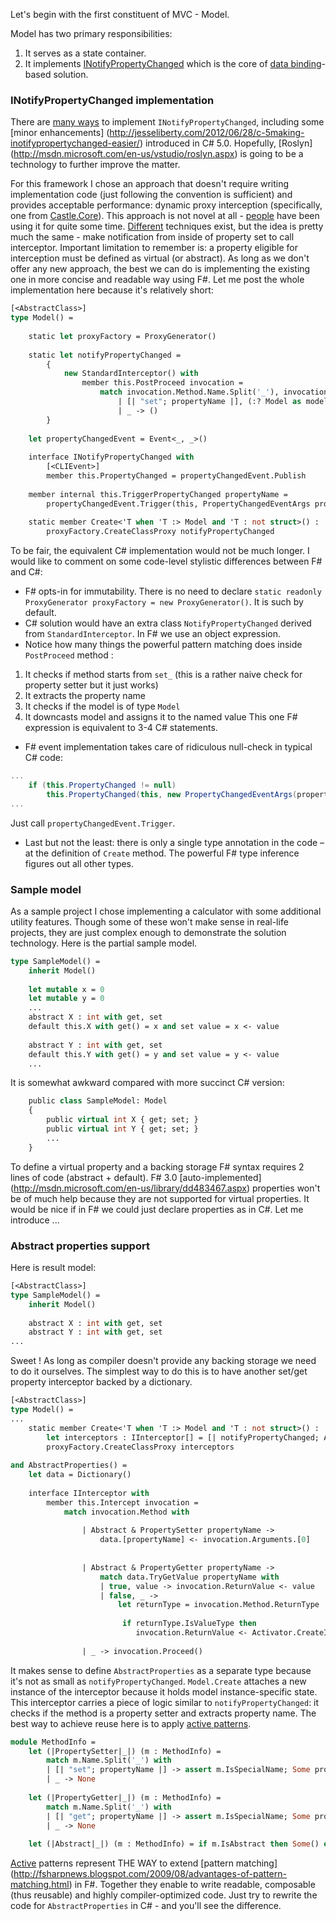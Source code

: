 Let's begin with the first constituent of MVC - Model.

Model has two primary responsibilities:

1. It serves as a state container.
2. It implements [INotifyPropertyChanged](http://msdn.microsoft.com/en-us/library/ms229614.aspx) which is the core of [data binding](http://martinfowler.com/eaaDev/DataBinding.html)-based solution.

### INotifyPropertyChanged implementation
There are [many ways](http://10rem.net/blog/2010/12/16/strategies-for-improving-inotifypropertychanged-in-wpf-and-silverlight) to implement `INotifyPropertyChanged`, including some  [minor enhancements] (http://jesseliberty.com/2012/06/28/c-5making-inotifypropertychanged-easier/) introduced in C# 5.0. Hopefully, [Roslyn] (http://msdn.microsoft.com/en-us/vstudio/roslyn.aspx) is going to be a technology to further improve the matter. 

For this framework I chose an approach that doesn't require writing implementation code (just following the convention is sufficient) and provides acceptable performance: dynamic proxy interception (specifically, one from [Castle.Core](http://www.castleproject.org/)). This approach is not novel at all - [people](http://lostechies.com/rayhouston/2009/06/03/fluent-silverlight-auto-wiring-inotifypropertychanged/) have been using it for quite some time. [Different](https://gist.github.com/166110) techniques exist, but the idea is pretty much the same - make notification from inside of property set to call interceptor. Important limitation to remember is: a property eligible for interception must be defined as virtual (or abstract). As long as we don't offer any new approach, the best we can do is implementing the existing one in more concise and readable way using F#. Let me post the  whole implementation here because it's relatively short: 
```ocaml
[<AbstractClass>]
type Model() = 
    
    static let proxyFactory = ProxyGenerator()
    
    static let notifyPropertyChanged = 
        {
            new StandardInterceptor() with
                member this.PostProceed invocation = 
                    match invocation.Method.Name.Split('_'), invocation.InvocationTarget with 
                        | [| "set"; propertyName |], (:? Model as model) -> model.TriggerPropertyChanged propertyName
                        | _ -> ()
        }
    
    let propertyChangedEvent = Event<_, _>()
    
    interface INotifyPropertyChanged with
        [<CLIEvent>]
        member this.PropertyChanged = propertyChangedEvent.Publish
    
    member internal this.TriggerPropertyChanged propertyName = 
        propertyChangedEvent.Trigger(this, PropertyChangedEventArgs propertyName)
    
    static member Create<'T when 'T :> Model and 'T : not struct>() : 'T = 
        proxyFactory.CreateClassProxy notifyPropertyChanged
```

To be fair, the equivalent C# implementation would not be much longer. I would like to comment on some code-level stylistic differences between F# and C#:
 * F# opts-in for immutability. There is no need to declare `static readonly ProxyGenerator proxyFactory = new ProxyGenerator()`. It is such by default. 
 * C# solution would have an extra class `NotifyPropertyChanged` derived from `StandardInterceptor`. In F# we use an object expression. 
 * Notice how many things the powerful pattern matching does inside `PostProceed` method :
  1. It checks if method starts from `set_` (this is a rather naive check for property setter but it just works) 
  2. It extracts the property name 
  3. It checks if the model is of type `Model`  
  4. It downcasts model and assigns it to the named value 
  This one F# expression is equivalent to 3-4 C# statements. 
 * F# event implementation takes care of ridiculous null-check in typical C# code:
```c#
...
    if (this.PropertyChanged != null)
        this.PropertyChanged(this, new PropertyChangedEventArgs(propertyName));
...
```
  Just call `propertyChangedEvent.Trigger`.
 * Last but not the least: there is only a single type annotation in the code – at the definition of `Create` method. The powerful F# type inference figures out all other types. 

### Sample model 
As a sample project I chose implementing a calculator with some additional utility features. Though some of these won't make sense in real-life projects, they are just complex enough to demonstrate the solution technology. 
Here is the partial sample model. 
```ocaml
type SampleModel() = 
    inherit Model()
    
    let mutable x = 0
    let mutable y = 0
    ...
    abstract X : int with get, set
    default this.X with get() = x and set value = x <- value
    
    abstract Y : int with get, set
    default this.Y with get() = y and set value = y <- value
    ...
```
It is somewhat awkward compared with more succinct C# version: 
```ocaml
    public class SampleModel: Model
    {
        public virtual int X { get; set; }
        public virtual int Y { get; set; }
        ...
    }
```
To define a virtual property and a backing storage F# syntax requires 2 lines of code (abstract + default). F# 3.0 [auto-implemented] (http://msdn.microsoft.com/en-us/library/dd483467.aspx) properties won't be of much help because they are not supported for virtual properties. It would be nice if in F# we could just declare properties as in C#. Let me introduce ...

### Abstract properties support
Here is result model:
```ocaml
[<AbstractClass>]
type SampleModel() = 
    inherit Model()
    
    abstract X : int with get, set
    abstract Y : int with get, set
...
```
Sweet ! As long as compiler doesn't provide any backing storage we need to do it ourselves. The simplest way to do this is to have another set/get property interceptor backed by a dictionary. 
```ocaml
[<AbstractClass>]
type Model() = 
...
    static member Create<'T when 'T :> Model and 'T : not struct>() : 'T = 
        let interceptors : IInterceptor[] = [| notifyPropertyChanged; AbstractProperties() |]
        proxyFactory.CreateClassProxy interceptors    
            
and AbstractProperties() =
    let data = Dictionary()
    
    interface IInterceptor with
        member this.Intercept invocation = 
            match invocation.Method with
 
                | Abstract & PropertySetter propertyName -> 
                    data.[propertyName] <- invocation.Arguments.[0]
                
                
                | Abstract & PropertyGetter propertyName ->
                    match data.TryGetValue propertyName with 
                    | true, value -> invocation.ReturnValue <- value 
                    | false, _ -> 
                        let returnType = invocation.Method.ReturnType
                 
                         if returnType.IsValueType then 
                            invocation.ReturnValue <- Activator.CreateInstance returnType
                
                | _ -> invocation.Proceed()
```
It makes sense to define `AbstractProperties` as a separate type because it's not as small as `notifyPropertyChanged`. `Model.Create` attaches a new instance of the interceptor because it holds model instance-specific state. This interceptor carries a piece of logic similar to `notifyPropertyChanged`: it checks if the method is a property setter and extracts property name. The best way to achieve reuse here is to apply [active patterns](http://msdn.microsoft.com/en-us/library/dd233248.aspx).  
```ocaml
module MethodInfo = 
    let (|PropertySetter|_|) (m : MethodInfo) =
        match m.Name.Split('_') with
        | [| "set"; propertyName |] -> assert m.IsSpecialName; Some propertyName
        | _ -> None
    
    let (|PropertyGetter|_|) (m : MethodInfo) =
        match m.Name.Split('_') with
        | [| "get"; propertyName |] -> assert m.IsSpecialName; Some propertyName
        | _ -> None
    
    let (|Abstract|_|) (m : MethodInfo) = if m.IsAbstract then Some() else None
```
[Active](http://blogs.msdn.com/b/chrsmith/archive/2008/02/21/introduction-to-f_2300_-active-patterns.aspx) patterns represent THE WAY to extend [pattern matching] (http://fsharpnews.blogspot.com/2009/08/advantages-of-pattern-matching.html) in F#. Together they enable to write readable, composable (thus reusable) and highly compiler-optimized code. Just try to rewrite the code for `AbstractProperties` in C# - and you'll see the difference. 